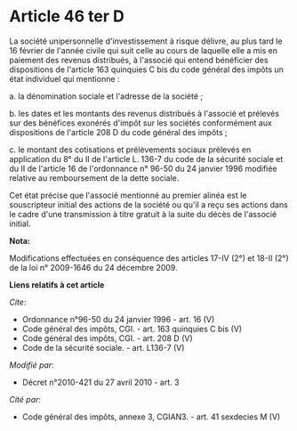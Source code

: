 # Article 46 ter D

La société unipersonnelle d'investissement à risque délivre, au plus tard le 16 février de l'année civile qui suit celle au
cours de laquelle elle a mis en paiement des revenus distribués, à l'associé qui entend bénéficier des dispositions de
l'article 163 quinquies C bis du code général des impôts un état individuel qui mentionne : 

a. la dénomination sociale et l'adresse de la société ; 

b. les dates et les montants des revenus distribués à l'associé et prélevés sur des bénéfices exonérés d'impôt sur les
sociétés conformément aux dispositions de l'article 208 D du code général des impôts ; 

c. le montant des cotisations et prélèvements sociaux prélevés en application du 8° du II de l'article L. 136-7 du code de la
sécurité sociale et du II de l'article 16 de l'ordonnance n° 96-50 du 24 janvier 1996 modifiée relative au remboursement de
la dette sociale. 

Cet état précise que l'associé mentionné au premier alinéa est le souscripteur initial des actions de la société ou qu'il a
reçu ses actions dans le cadre d'une transmission à titre gratuit à la suite du décès de l'associé initial.

**Nota:**

Modifications effectuées en conséquence des articles 17-IV (2°) et 18-II (2°) de la loi n° 2009-1646 du 24 décembre 2009.

**Liens relatifs à cet article**

_Cite_:

  - Ordonnance n°96-50 du 24 janvier 1996 - art. 16 (V)
  - Code général des impôts, CGI. - art. 163 quinquies C bis (V)
  - Code général des impôts, CGI. - art. 208 D (V)
  - Code de la sécurité sociale. - art. L136-7 (V)

_Modifié par_:

  - Décret n°2010-421  du 27 avril 2010 - art. 3

_Cité par_:

  - Code général des impôts, annexe 3, CGIAN3. - art. 41 sexdecies M (V)
